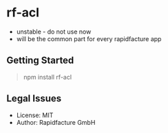 # rf-acl

* unstable - do not use now
* will be the common part for every rapidfacture app


## Getting Started

> npm install rf-acl




## Legal Issues
* License: MIT
* Author: Rapidfacture GmbH
